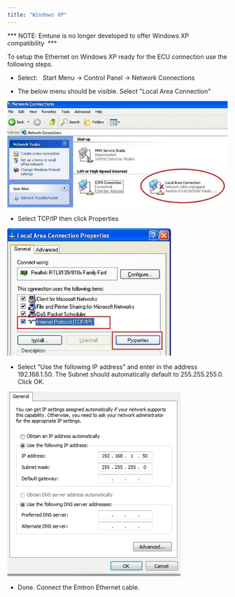 ```yaml
---
title: "Windows XP"
---
```


\*\*\* NOTE: Emtune is no longer developed to offer Windows XP compatibility&nbsp; \*\*\*&nbsp; &nbsp;


To setup the Ethernet on Windows XP ready for the ECU connection use the following steps.


* Select: &nbsp; Start Menu -\> Control Panel -\> Network Connections &nbsp;


* The below menu should be visible. Select "Local Area Connection"


![Image](</img/E15.jpg>)


* Select TCP/IP then click Properties

![Image](</img/E25.jpg>)


* Select "Use the following IP address" and enter in the address 192.168.1.50. The Subnet should automatically default to 255.255.255.0. Click OK.

![Image](</img/E26.jpg>)

* Done. Connect the Emtron Ethernet cable.
